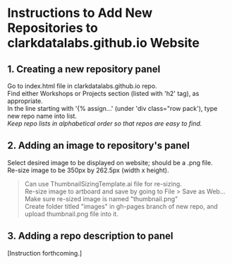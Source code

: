 # Instructions to Add New Repositories to clarkdatalabs.github.io Website

## 1. Creating a new repository panel

Go to index.html file in clarkdatalabs.github.io repo.  
Find either Workshops or Projects section (listed with 'h2' tag), as appropriate.  
In the line starting with '{% assign...' (under 'div class="row pack'), type new repo name into list.   
*Keep repo lists in alphabetical order so that repos are easy to find.*  

## 2. Adding an image to repository's panel  

Select desired image to be displayed on website; should be a .png file.  
Re-size image to be 350px by 262.5px (width x height).    
> Can use ThumbnailSizingTemplate.ai file for re-sizing.   
> Re-size image to artboard and save by going to File > Save as Web...    
Make sure re-sized image is named "thumbnail.png"    
Create folder titled "images" in gh-pages branch of new repo, and upload thumbnail.png file into it.  
      

## 3. Adding a repo description to panel

[Instruction forthcoming.]

